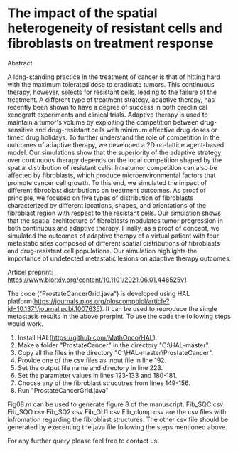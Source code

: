 # The impact of the spatial heterogeneity of resistant cells and fibroblasts on treatment response
Abstract

A long-standing practice in the treatment of cancer is that of hitting hard with the maximum tolerated dose to eradicate tumors. This continuous therapy, however, selects for resistant cells, leading to the failure of the treatment. A different type of treatment strategy, adaptive therapy, has recently been shown to have a degree of success in both preclinical xenograft experiments and clinical trials. Adaptive therapy is used to maintain a tumor's volume by exploiting the competition between drug-sensitive and drug-resistant cells with minimum effective drug doses or timed drug holidays. To further understand the role of competition in the outcomes of adaptive therapy, we developed a 2D on-lattice agent-based model. Our simulations show that the superiority of the adaptive strategy over continuous therapy depends on the local competition shaped by the spatial distribution of resistant cells. Intratumor competition can also be affected by fibroblasts, which produce microenvironmental factors that promote cancer cell growth. To this end, we simulated the impact of different fibroblast distributions on treatment outcomes.  As proof of principle, we focused on five types of distribution of fibroblasts characterized by different locations, shapes, and orientations of the fibroblast region with respect to the resistant cells. Our simulation shows that the spatial architecture of fibroblasts modulates tumor progression in both continuous and adaptive therapy. Finally, as a proof of concept, we simulated the outcomes of adaptive therapy of a virtual patient with four metastatic sites composed of different spatial distributions of fibroblasts and drug-resistant cell populations. Our simulation highlights the importance of undetected metastatic lesions on adaptive therapy outcomes. 

Articel preprint: https://www.biorxiv.org/content/10.1101/2021.06.01.446525v1

The code ("ProstateCancerGrid.java") is developed using HAL platform(https://journals.plos.org/ploscompbiol/article?id=10.1371/journal.pcbi.1007635). It can be used to reproduce the single metastasis results in the above prerpint. To use the code the following steps would work.

1. Install HAL(https://github.com/MathOnco/HAL).
2. Make a folder "ProstateCancer" in the directory "C:\HAL-master\".
3. Copy all the files in the directory "C:\HAL-master\ProstateCancer".
4. Provide one of the csv files as input file in line 192.
5. Set the output file name and directory in line 223.
6. Set the parameter values in lines 123-133 and 180-181.
7. Choose any of the fibroblast strucutres from lines 149-156.
8. Run "ProstateCancerGrid.java"


Fig08.m can be used to generate figure 8 of the manuscript. Fib_SQC.csv Fib_SQO.csv Fib_SQ2.csv Fib_OU1.csv Fib_clump.csv are the csv files with infromation regarding the fibroblast structures. The other csv file should be generated by execeuting the java file following the steps mentioned above.

For any further query please feel free to contact us.
